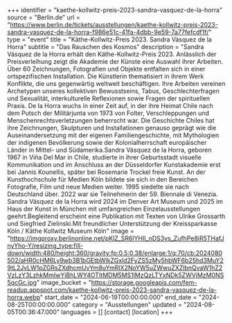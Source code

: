 +++
identifier = "kaethe-kollwitz-preis-2023-sandra-vasquez-de-la-horra"
source = "Berlin.de"
url = "https://www.berlin.de/tickets/ausstellungen/kaethe-kollwitz-preis-2023-sandra-vasquez-de-la-horra-f986e51c-41fa-4dbb-9e59-7a77fefcdf1f/"
type = "event"
title = "Käthe-Kollwitz-Preis 2023. Sandra Vásquez de la Horra"
subtitle = "Das Rauschen des Kosmos"
description = "Sandra Vásquez de la Horra erhält den Käthe-Kollwitz-Preis 2023. Anlässlich der Preisverleihung zeigt die Akademie der Künste eine Auswahl ihrer Arbeiten. Über 60 Zeichnungen, Fotografien und Objekte entfalten sich in einer ortspezifischen Installation. Die Künstlerin thematisiert in ihrem Werk Konflikte, die uns gegenwärtig weltweit beschäftigen. Ihre Arbeiten vereinen Archetypen unseres kollektiven Bewusstseins, Tabus, Geschlechterfragen und Sexualität, interkulturelle Reflexionen sowie Fragen der spirituellen Praxis. De la Horra wuchs in einer Zeit auf, in der ihre Heimat Chile nach dem Putsch der Militärjunta von 1973 von Folter, Verschleppungen und Menschenrechtsverletzungen beherrscht war. Die Geschichte Chiles hat ihre Zeichnungen, Skulpturen und Installationen genauso geprägt wie die Auseinandersetzung mit der eigenen Familiengeschichte, mit Mythologien der indigenen Bevölkerung sowie der Kolonialherrschaft europäischer Länder in Mittel- und Südamerika.Sandra Vásquez de la Horra, geboren 1967 in Viña Del Mar in Chile, studierte in ihrer Geburtsstadt visuelle Kommunikation und im Anschluss an der Düsseldorfer Kunstakademie erst bei Jannis Kounellis, später bei Rosemarie Trockel freie Kunst. An der Kunsthochschule für Medien Köln bildete sie sich in den Bereichen Fotografie, Film und neue Medien weiter. 1995 siedelte sie nach Deutschland über. 2022 war sie Teilnehmerin der 59. Biennale di Venezia. Sandra Vásquez de la Horra wird 2024 im Denver Art Museum und 2025 im Haus der Kunst in München mit umfangreichen Einzelausstellungen geehrt.Begleitend erscheint eine Publikation mit Texten von Ulrike Grossarth und Siegfried Zielinski.Mit freundlicher Unterstützung der Kreissparkasse Köln / Käthe Kollwitz Museum Köln"
image = "https://imgproxy.berlinonline.net/pKlZ_SR6lYHIl_nDS3ys_ZufhPe8iR5THafJnyYho-Y/resizing_type:fill-down/width:480/height:360/gravity:fp:0.5:0.38/enlarge:1/q:70/cb:2024080502/aHR0cHM6Ly9wb3B1bGEtbWlkZGxld2FyZS5zMy5hbWF6b25hd3MuY29tL2JvLW1pZGRsZXdhcmUvYm8uYmRlX2NoYW5uZWwuZXZlbnQvaW1hZ2VzLzY3LzhkMmIwYjBhLWY4OTItMDM5MS1lMzQzLTYxNDk5ZWVjMzM0NS5qcGc.jpg"
image_bucket = "https://storage.googleapis.com/fem-readup.appspot.com/kaethe-kollwitz-preis-2023-sandra-vasquez-de-la-horra.webp"
start_date = "2024-06-19T00:00:00.000"
end_date = "2024-08-25T00:00:00.000"
category = "Ausstellungen"
updated = "2024-08-05T00:36:47.000"
languages = []
[contact]
[location]
+++